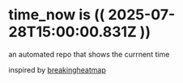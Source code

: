 # time_now is (( 2025-07-28T15:00:00.831Z ))

an automated repo that shows the currnent time

inspired by [breakingheatmap](https://github.com/breakingheatmap/breakingheatmap)